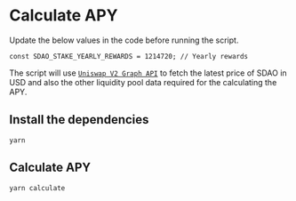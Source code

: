 # Calculate APY

Update the below values in the code before running the script.

```
const SDAO_STAKE_YEARLY_REWARDS = 1214720; // Yearly rewards
```

The script will use [`Uniswap V2 Graph API`](https://docs.uniswap.org/protocol/V2/reference/API/overview) to fetch the latest price of SDAO in USD 
and also the other liquidity pool data required for the calculating the APY.

## Install the dependencies

```shell
yarn
```

## Calculate APY
```shell
yarn calculate
```
